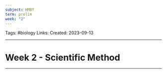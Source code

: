 ```yaml
---
subject: HMBY
term: prelim
week: "2"
---
```

Tags: #biology
Links:
Created: 2023-09-13

---
# Week 2 - Scientific Method

---

